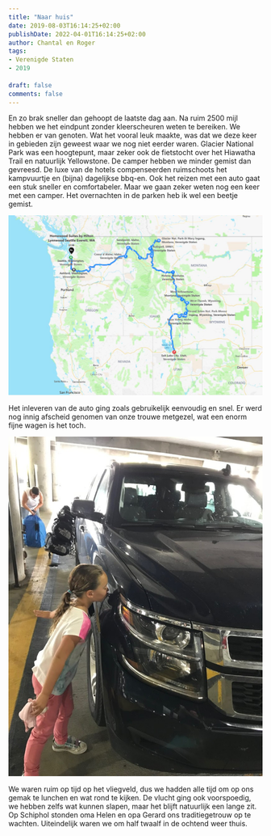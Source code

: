 ```yaml
---
title: "Naar huis"
date: 2019-08-03T16:14:25+02:00
publishDate: 2022-04-01T16:14:25+02:00
author: Chantal en Roger
tags:
- Verenigde Staten
- 2019

draft: false
comments: false
---
```


En zo brak sneller dan gehoopt de laatste dag aan. Na ruim 2500 mijl hebben we het eindpunt zonder kleerscheuren weten te bereiken. We hebben er van genoten. Wat het vooral leuk maakte, was dat we deze keer in gebieden zijn geweest waar we nog niet eerder waren. Glacier National Park was een hoogtepunt, maar zeker ook de fietstocht over het Hiawatha Trail en natuurlijk Yellowstone. De camper hebben we minder gemist dan gevreesd. De luxe van de hotels compenseerden ruimschoots het kampvuurtje en (bijna) dagelijkse bbq-en. Ook het reizen met een auto gaat een stuk sneller en comfortabeler. Maar we gaan zeker weten nog een keer met een camper. Het overnachten in de parken heb ik wel een beetje gemist.

![Map](./images/Route%202019.png)

Het inleveren van de auto ging zoals gebruikelijk eenvoudig en snel. Er werd nog innig afscheid genomen van onze trouwe metgezel, wat een enorm fijne wagen is het toch.

![Alamo](./images/20190803_165431787_iOS.jpg)

We waren ruim op tijd op het vliegveld, dus we hadden alle tijd om op ons gemak te lunchen en wat rond te kijken. De vlucht ging ook voorspoedig, we hebben zelfs wat kunnen slapen, maar het blijft natuurlijk een lange zit. Op Schiphol stonden oma Helen en opa Gerard ons traditiegetrouw op te wachten. Uiteindelijk waren we om half twaalf in de ochtend weer thuis.

